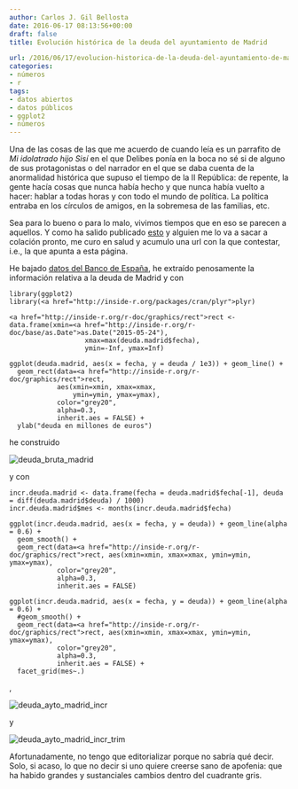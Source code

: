 ```yaml
---
author: Carlos J. Gil Bellosta
date: 2016-06-17 08:13:56+00:00
draft: false
title: Evolución histórica de la deuda del ayuntamiento de Madrid

url: /2016/06/17/evolucion-historica-de-la-deuda-del-ayuntamiento-de-madrid/
categories:
- números
- r
tags:
- datos abiertos
- datos públicos
- ggplot2
- números
---
```


Una de las cosas de las que me acuerdo de cuando leía es un parrafito de _Mi idolatrado hijo Sisí_ en el que Delibes ponía en la boca no sé si de alguno de sus protagonistas o del narrador en el que se daba cuenta de la anormalidad histórica que supuso el tiempo de la II República: de repente, la gente hacía cosas que nunca había hecho y que nunca había vuelto a hacer: hablar a todas horas y con todo el mundo de política. La política entraba en los círculos de amigos, en la sobremesa de las familias, etc.

Sea para lo bueno o para lo malo, vivimos tiempos que en eso se parecen a aquellos. Y como ha salido publicado [esto](http://www.europapress.es/madrid/noticia-deuda-ayuntamiento-cae-197-situa-4729-millones-primer-trimestre-20160615114856.html) y alguien me lo va a sacar a colación pronto, me curo en salud y acumulo una url con la que contestar, i.e., la que apunta a esta página.

He bajado [datos del Banco de España](http://www.bde.es/webbde/es/estadis/infoest/htmls/cdp.html), he extraído penosamente la información relativa a la deuda de Madrid y con



    library(ggplot2)
    library(<a href="http://inside-r.org/packages/cran/plyr">plyr)

    <a href="http://inside-r.org/r-doc/graphics/rect">rect <- data.frame(xmin=<a href="http://inside-r.org/r-doc/base/as.Date">as.Date("2015-05-24"),
                       xmax=max(deuda.madrid$fecha),
                       ymin=-Inf, ymax=Inf)

    ggplot(deuda.madrid, aes(x = fecha, y = deuda / 1e3)) + geom_line() +
      geom_rect(data=<a href="http://inside-r.org/r-doc/graphics/rect">rect,
                aes(xmin=xmin, xmax=xmax,
                    ymin=ymin, ymax=ymax),
                color="grey20",
                alpha=0.3,
                inherit.aes = FALSE) +
      ylab("deuda en millones de euros")



he construido

![deuda_bruta_madrid](/wp-uploads/2016/06/deuda_bruta_madrid.png)


y con



    incr.deuda.madrid <- data.frame(fecha = deuda.madrid$fecha[-1], deuda = diff(deuda.madrid$deuda) / 1000)
    incr.deuda.madrid$mes <- months(incr.deuda.madrid$fecha)

    ggplot(incr.deuda.madrid, aes(x = fecha, y = deuda)) + geom_line(alpha = 0.6) +
      geom_smooth() +
      geom_rect(data=<a href="http://inside-r.org/r-doc/graphics/rect">rect, aes(xmin=xmin, xmax=xmax, ymin=ymin, ymax=ymax),
                color="grey20",
                alpha=0.3,
                inherit.aes = FALSE)

    ggplot(incr.deuda.madrid, aes(x = fecha, y = deuda)) + geom_line(alpha = 0.6) +
      #geom_smooth() +
      geom_rect(data=<a href="http://inside-r.org/r-doc/graphics/rect">rect, aes(xmin=xmin, xmax=xmax, ymin=ymin, ymax=ymax),
                color="grey20",
                alpha=0.3,
                inherit.aes = FALSE) +
      facet_grid(mes~.)


,

![deuda_ayto_madrid_incr](/wp-uploads/2016/06/deuda_ayto_madrid_incr.png)


y

![deuda_ayto_madrid_incr_trim](/wp-uploads/2016/06/deuda_ayto_madrid_incr_trim.png)


Afortunadamente, no tengo que editorializar porque no sabría qué decir. Solo, si acaso, lo que no decir si uno quiere creerse sano de apofenia: que ha habido grandes y sustanciales cambios dentro del cuadrante gris.
